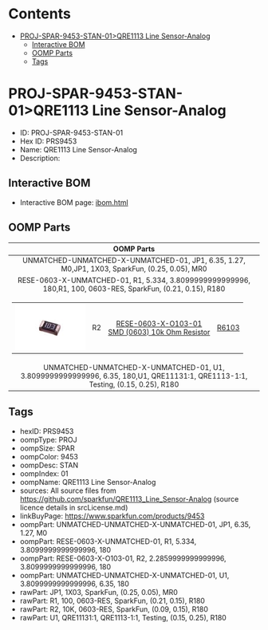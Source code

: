 



Contents
========

* [PROJ-SPAR-9453-STAN-01>QRE1113 Line Sensor-Analog](#proj-spar-9453-stan-01qre1113-line-sensor-analog)
	* [Interactive BOM](#interactive-bom)
	* [OOMP Parts](#oomp-parts)
	* [Tags](#tags)

# PROJ-SPAR-9453-STAN-01>QRE1113 Line Sensor-Analog

- ID: PROJ-SPAR-9453-STAN-01
- Hex ID: PRS9453
- Name: QRE1113 Line Sensor-Analog
- Description: 

## Interactive BOM

- Interactive BOM page: [ibom.html](kicad/bom/ibom.html)

## OOMP Parts
  

|OOMP Parts|
| :---: |
|UNMATCHED-UNMATCHED-X-UNMATCHED-01, JP1, 6.35, 1.27, M0,JP1, 1X03, SparkFun, (0.25, 0.05), MR0|
|RESE-0603-X-UNMATCHED-01, R1, 5.334, 3.8099999999999996, 180,R1, 100, 0603-RES, SparkFun, (0.21, 0.15), R180|
|<table><tr><td>![RESE-0603-X-O103-01](https://raw.githubusercontent.com/oomlout/oomlout_OOMP_parts/main/RESE-0603-X-O103-01/image_140.jpg)</td><td> R2</td><td>[RESE-0603-X-O103-01<br>SMD (0603) 10k Ohm Resistor](https://github.com/oomlout/oomlout_OOMP_parts/tree/main/RESE-0603-X-O103-01/)</td><td>[R6103](https://github.com/oomlout/oomlout_OOMP_parts/tree/main/RESE-0603-X-O103-01/)</td></tr></table>|
|UNMATCHED-UNMATCHED-X-UNMATCHED-01, U1, 3.8099999999999996, 6.35, 180,U1, QRE11131:1, QRE1113-1:1, Testing, (0.15, 0.25), R180|

## Tags

- hexID: PRS9453
- oompType: PROJ
- oompSize: SPAR
- oompColor: 9453
- oompDesc: STAN
- oompIndex: 01
- oompName: QRE1113 Line Sensor-Analog
- sources: All source files from https://github.com/sparkfun/QRE1113_Line_Sensor-Analog (source licence details in srcLicense.md)
- linkBuyPage: https://www.sparkfun.com/products/9453
- oompPart: UNMATCHED-UNMATCHED-X-UNMATCHED-01, JP1, 6.35, 1.27, M0
- oompPart: RESE-0603-X-UNMATCHED-01, R1, 5.334, 3.8099999999999996, 180
- oompPart: RESE-0603-X-O103-01, R2, 2.2859999999999996, 3.8099999999999996, 180
- oompPart: UNMATCHED-UNMATCHED-X-UNMATCHED-01, U1, 3.8099999999999996, 6.35, 180
- rawPart: JP1, 1X03, SparkFun, (0.25, 0.05), MR0
- rawPart: R1, 100, 0603-RES, SparkFun, (0.21, 0.15), R180
- rawPart: R2, 10K, 0603-RES, SparkFun, (0.09, 0.15), R180
- rawPart: U1, QRE11131:1, QRE1113-1:1, Testing, (0.15, 0.25), R180

